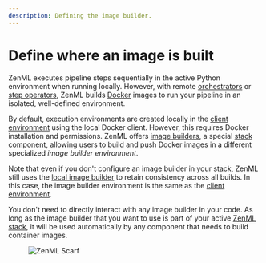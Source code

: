 ```yaml
---
description: Defining the image builder.
---
```


# Define where an image is built

ZenML executes pipeline steps sequentially in the active Python environment when running locally. However, with remote [orchestrators](../../stack-components/orchestrators/) or [step operators](../../stack-components/step-operators/), ZenML builds [Docker](https://www.docker.com/) images to run your pipeline in an isolated, well-defined environment.

By default, execution environments are created locally in the [client environment](define-where-an-image-is-built.md#client-environment-or-the-runner-environment) using the local Docker client. However, this requires Docker installation and permissions. ZenML offers [image builders](../../stack-components/image-builders/), a special [stack component](../../stack-components/component-guide.md), allowing users to build and push Docker images in a different specialized _image builder environment_.

Note that even if you don't configure an image builder in your stack, ZenML still uses the [local image builder](../../stack-components/image-builders/local.md) to retain consistency across all builds. In this case, the image builder environment is the same as the [client environment](../configure-python-environments/#client-environment-or-the-runner-environment).

You don't need to directly interact with any image builder in your code. As long as the image builder that you want to use is part of your active [ZenML stack](../../user-guide/production-guide/understand-stacks.md), it will be used automatically by any component that needs to build container images.

<figure><img src="https://static.scarf.sh/a.png?x-pxid=f0b4f458-0a54-4fcd-aa95-d5ee424815bc" alt="ZenML Scarf"><figcaption></figcaption></figure>
